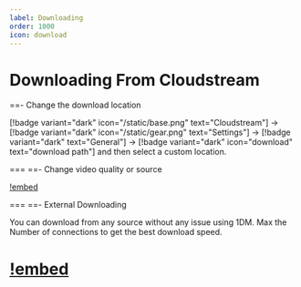 ```yaml
---
label: Downloading
order: 1000
icon: download
---
```


# Downloading From Cloudstream

==- Change the download location

[!badge variant="dark" icon="/static/base.png" text="Cloudstream"] → [!badge variant="dark" icon="/static/gear.png" text="Settings"] → [!badge variant="dark"  text="General"] → [!badge variant="dark" icon="download" text="download path"] and then select a custom location.

===
==- Change video quality or source

[!embed](https://www.youtube-nocookie.com/embed/vMpZEnAZhcY)

===
==- External Downloading

You can download from any source without any issue using 1DM. Max the Number of connections to get the best download speed.

[!embed](https://www.youtube-nocookie.com/embed/eGbHbzyIsio)
===
